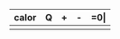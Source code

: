 | calor | Q   | +   | -   | =0\| |
| ----- | --- | --- | --- | ---- |
|       |     |     |     |      |